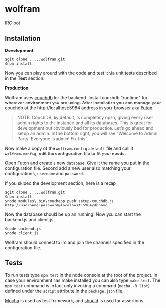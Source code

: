 wolfram
=======

IRC bot

Installation
-----

**Development**

    $git clone .....wolfram.git
    $npm install
    
Now you can play around with the code and test it via unit tests described in the **Test** section.

**Production**

Wolfram uses [couchdb][1] for the backend. Install couchdb "runtime" for whatever environment you are using.
After installation you can manage your couchdb at the http://localhost:5984 address in your browser aka [Futon][2].

> NOTE: CouchDB, by default, is completely open, giving every user admin
> rights to the instance and all its databases. This is great for
> development but obviously bad for production. Let’s go ahead and setup
> an admin. In the bottom right, you will see “Welcome to Admin Party!
> Everyone is admin! Fix this”.

Now make a copy of the `wolfram.config.default` file and call it `wolfram.config`, edit the configuration file to fit your needs.

Open Futon and create a new `database`. Give it the name you put in the configuration file.
Second add a new user also matching your configurations, `username` and `password`.

If you skiped the development section, here is a recap

    $git clone .....wolfram.git
    $npm install
    $node_modules\.bin\couchapp push setup-couchdb.js http://username:password@localhost:5984/dbname

Now the database should be up an running! Now you can start the backend.js and client.js

    $node backend.js
    $node client.js

Wolfram should connect to irc and join the channels specified in the configuration file.

Tests
-----

To run tests type `npm test` in the node console at the root of the project.
In case your environment has make installed you can also type `make test`.
The `npm test` command is in fact only invoking a command (`mocha -R list`) defined under the `script` attribute in the `package.json` file.

[Mocha][4] is used as test framework, and [should][5] is used for assertions.


  [1]: http://couchdb.apache.org/
  [2]: http://docs.couchdb.org/en/latest/intro/tour.html#welcome-to-futon
  [3]: http://wiki.apache.org/couchdb/How_to_create_users_via_script
  [4]: http://mochajs.org/
  [5]: https://github.com/visionmedia/should.js
